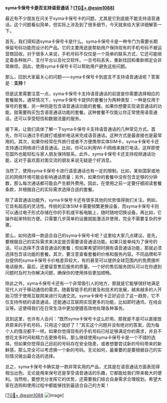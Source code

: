 **syma卡保号卡是否支持语音通话？[[TG💪+ @esim1088](https://t.me/s/esim1088)]**

最近有不少朋友在问关于syma卡保号卡的问题，尤其是它到底能不能支持语音通话。这个问题看似简单，但实际上涉及到了很多细节，今天就来给大家详细解答一下。

首先，我们得知道syma卡保号卡是什么。syma卡保号卡是一种专门为需要长期保留号码功能而设计的产品。它的主要用途是帮助用户保持现有的手机号码不被运营商回收。对于很多人来说，手机号码不仅仅是一个简单的联系方式，它还可能绑定着各种账户、支付平台以及社交软件。一旦号码丢失，重新找回和重新绑定会非常麻烦。因此，使用syma卡保号卡可以帮助用户避免这些问题。

那么，回到大家最关心的问题——syma卡保号卡到底支不支持语音通话呢？答案是：**支持！**

但是这里需要注意一点，syma卡保号卡支持语音通话的前提是你需要选择相应的套餐服务。通常情况下，syma卡保号卡提供的套餐分为两种类型：一种是仅用于保号的套餐，另一种则是包含语音通话功能的套餐。如果你想要实现语音通话的功能，就需要购买包含语音通话功能的套餐。这种套餐不仅能让你正常使用语音通话，还可以享受短信和数据流量的服务。

接下来，让我们具体了解一下syma卡保号卡支持语音通话的几种常见方式。首先，你可以通过手机拨打或接听电话来完成语音通话。这种方式是最直接也是最常用的。其次，如果你经常在外旅行或者不方便携带实体SIM卡，syma卡保号卡还支持通过网络进行语音通话。比如，你可以利用Wi-Fi网络来拨打电话，这样即使在国外也能轻松与家人朋友保持联系。此外，syma卡保号卡还支持视频通话功能，这对于喜欢面对面交流的朋友来说无疑是个好消息。

当然了，使用syma卡保号卡进行语音通话也有一定的限制。比如，某些国家或地区的网络环境可能会影响通话质量；另外，如果你的套餐中没有包含足够的分钟数，那么每次通话都可能会产生额外费用。因此，在使用之前一定要仔细阅读套餐条款，并根据自己的实际需求选择合适的套餐。

除了语音通话功能外，syma卡保号卡还有很多其他的优势值得我们关注。例如，它具有超高的灵活性。传统的实体SIM卡需要频繁更换设备，而syma卡保号卡则可以通过电子形式存储在你的手机或平板电脑上，随时随地切换设备。再比如，它操作起来特别方便。只需要几步简单的设置就能激活并使用，完全不需要复杂的步骤。

那么，如何选择一款适合自己的syma卡保号卡呢？这里给大家几点建议。首先，要根据自己的实际需求来决定是否需要语音通话功能。如果只是单纯为了保号的话，可以选择不含语音通话的套餐；但如果希望同时拥有语音通话功能，那就必须选择包含该功能的套餐。其次，要注意查看套餐的价格和服务内容。不同品牌和平台提供的syma卡保号卡价格差异较大，有的甚至可以提供全球范围内的免费接听电话服务。最后，还要留意售后服务的质量。一个好的售后服务团队可以在你遇到问题时及时为你解决问题，确保你的使用体验更加顺畅。

除此之外，syma卡保号卡还有一个非常吸引人的地方，那就是它能够很好地满足现代人对于移动通信的需求。随着智能手机的普及和技术的发展，越来越多的人开始习惯于使用互联网来进行沟通交流。syma卡保号卡正好迎合了这一趋势，它不仅支持传统的语音通话，还能通过互联网实现更多的功能，比如即时通讯、在线会议等。这使得我们在日常生活中更加便捷高效地处理各种事务。

说到这里，也许有人会问：“既然syma卡保号卡这么好用，那我是不是可以直接放弃原来的手机号码，只用这个就好了？”其实这个问题并没有绝对的答案，因为每个人的情况都不一样。如果你觉得现有的手机号码已经足够满足你的需求，并且不想花太多时间和精力去更换号码，那么继续使用syma卡保号卡是一个不错的选择。但如果你觉得自己目前的号码存在安全隐患，或者想要尝试新的号码带来的新鲜感，那么完全可以考虑换一个新的号码。无论如何，最重要的是要根据自己的实际情况做出最合适的选择。

总之，syma卡保号卡确实是一款非常实用的产品，尤其是在语音通话方面表现得相当出色。无论是用来保号还是享受语音通话的乐趣，它都能给我们带来极大的便利。当然啦，要想充分发挥它的优势，还需要我们结合自身需求合理规划。希望大家在选购和使用过程中都能够找到最适合自己的方案！

[[TG💪+ @esim1088](https://t.me/s/esim1088) ![Image](https://i.postimg.cc/4NQfJmqS/Snipaste-2025-05-13-00-14-12.png)]